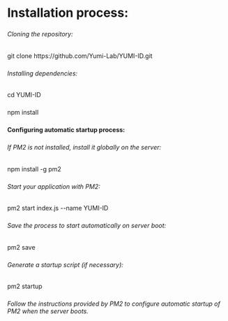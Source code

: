 <h1 align="left">Installation process:</h1>

###

<h6 align="left">Cloning the repository:</h6>

###

<p align="left">git clone https://github.com/Yumi-Lab/YUMI-ID.git</p>

###

<h6 align="left">Installing dependencies:</h6>

###

<p align="left">cd YUMI-ID</p>

###

<p align="left">npm install</p>

###

<h4 align="left">Configuring automatic startup process:</h4>

###

<h6 align="left">If PM2 is not installed, install it globally on the server:</h6>

###

<p align="left">npm install -g pm2</p>

###

<h6 align="left">Start your application with PM2:</h6>

###

<p align="left">pm2 start index.js --name YUMI-ID</p>

###

<h6 align="left">Save the process to start automatically on server boot:</h6>

###

<p align="left">pm2 save</p>

###

<h6 align="left">Generate a startup script (if necessary):</h6>

###

<p align="left">pm2 startup</p>

###

<h6 align="left">Follow the instructions provided by PM2 to configure automatic startup of PM2 when the server boots.</h6>

###
